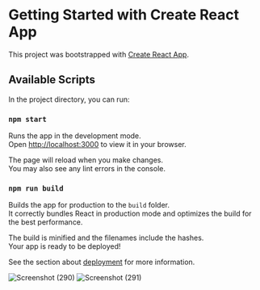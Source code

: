 # Getting Started with Create React App

This project was bootstrapped with [Create React App](https://github.com/facebook/create-react-app).

## Available Scripts

In the project directory, you can run:

### `npm start`

Runs the app in the development mode.\
Open [http://localhost:3000](http://localhost:3000) to view it in your browser.

The page will reload when you make changes.\
You may also see any lint errors in the console.


### `npm run build`

Builds the app for production to the `build` folder.\
It correctly bundles React in production mode and optimizes the build for the best performance.

The build is minified and the filenames include the hashes.\
Your app is ready to be deployed!

See the section about [deployment](https://facebook.github.io/create-react-app/docs/deployment) for more information.


![Screenshot (290)](https://github.com/19purva/weather-app-using-react-and-material-ui/assets/135506440/aab99837-2e0e-405e-a6b1-61fcaea3b20c)
![Screenshot (291)](https://github.com/19purva/weather-app-using-react-and-material-ui/assets/135506440/d6e2f4b0-914c-46bc-b842-211c653ec991)
